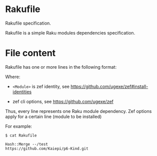 # Rakufile

Rakufile specification.

Rakufile is a simple Raku modules dependencies specification.

# File content

Rakufile has one or more lines in the following format:

<Module> <zef options>

Where:

* `<Module>` is zef identity, see https://github.com/ugexe/zef#install-identities

* zef cli options, see https://github.com/ugexe/zef

Thus, every line represents one Raku module dependency. Zef options apply for a certain line (module to be installed)


For example:

`$ cat Rakufile`

```
Hash::Merge --/test
https://github.com/Kaiepi/p6-Kind.git
```

